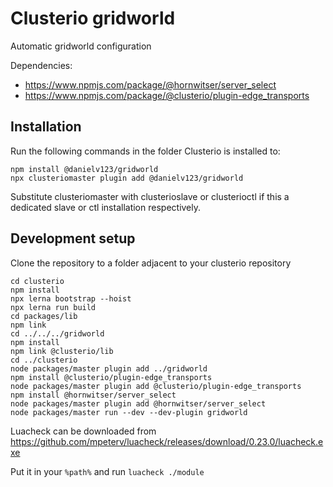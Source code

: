 # Clusterio gridworld

Automatic gridworld configuration

Dependencies:

* https://www.npmjs.com/package/@hornwitser/server_select
* https://www.npmjs.com/package/@clusterio/plugin-edge_transports

## Installation

Run the following commands in the folder Clusterio is installed to:

	npm install @danielv123/gridworld
	npx clusteriomaster plugin add @danielv123/gridworld

Substitute clusteriomaster with clusterioslave or clusterioctl if this a dedicated slave or ctl installation respectively.

## Development setup

Clone the repository to a folder adjacent to your clusterio repository

	cd clusterio
	npm install
	npx lerna bootstrap --hoist
	npx lerna run build
	cd packages/lib
	npm link
	cd ../../../gridworld
	npm install
	npm link @clusterio/lib
	cd ../clusterio
	node packages/master plugin add ../gridworld
	npm install @clusterio/plugin-edge_transports
	node packages/master plugin add @clusterio/plugin-edge_transports
	npm install @hornwitser/server_select
	node packages/master plugin add @hornwitser/server_select
	node packages/master run --dev --dev-plugin gridworld

Luacheck can be downloaded from https://github.com/mpeterv/luacheck/releases/download/0.23.0/luacheck.exe

Put it in your `%path%` and run `luacheck ./module`
